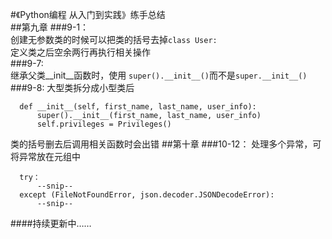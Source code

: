 #《Python编程 从入门到实践》练手总结  
##第九章
  ###9-1：  
  创建无参数类的时候可以把类的括号去掉`class User:`   
  定义类之后空余两行再执行相关操作  
  ###9-7:  
  继承父类__init__函数时，使用
  `super().__init__()`而不是`super.__init__()`  
  ###9-8:
  大型类拆分成小型类后
  ```
    def __init__(self, first_name, last_name, user_info):
        super().__init__(first_name, last_name, user_info)
        self.privileges = Privileges()
  ```
  类的括号删去后调用相关函数时会出错
##第十章
###10-12：
  处理多个异常，可将异常放在元组中
  ```
    try：
        --snip--
    except (FileNotFoundError, json.decoder.JSONDecodeError):
        --snip--
  ```
  ####持续更新中……